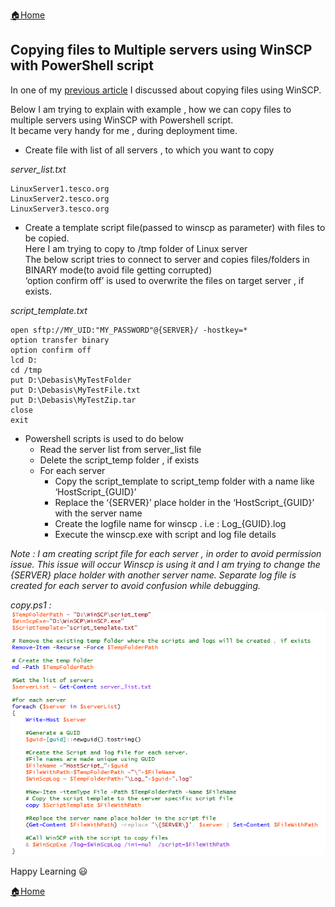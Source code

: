 [:house:Home](https://github.com/debbiswal/Articles)  

## Copying  files to Multiple servers using WinSCP with PowerShell script

In one of my [previous article](https://github.com/debbiswal/Articles/blob/master/WinSCP/Art-1/copy_file_multiple_server.md) I discussed about copying files using WinSCP.  

Below I am trying to explain with example , how we can copy files to multiple servers using WinSCP with Powershell script.  
It became very handy for me , during deployment time.  


* Create file with list of all servers , to which you want to copy  

*server_list.txt*   
```
LinuxServer1.tesco.org
LinuxServer2.tesco.org
LinuxServer3.tesco.org
```  

* Create a template script file(passed to winscp as parameter) with files to be copied.  
Here I am trying to copy to /tmp folder of Linux server  
The below script tries to connect to server and copies files/folders in BINARY mode(to avoid file getting corrupted)  
‘option confirm off’ is used to overwrite the files on target server , if exists.  

*script_template.txt*    
```
open sftp://MY_UID:"MY_PASSWORD"@{SERVER}/ -hostkey=*
option transfer binary
option confirm off
lcd D:
cd /tmp
put D:\Debasis\MyTestFolder
put D:\Debasis\MyTestFile.txt
put D:\Debasis\MyTestZip.tar
close
exit
```  

* Powershell scripts is used to do below  
  * Read the server list from server_list file  
  * Delete the script_temp folder , if exists  
  * For each server  
    * Copy the script_template to script_temp folder with a name like ‘HostScript_{GUID}’  
    * Replace the ‘{SERVER}’ place holder in the ‘HostScript_{GUID}’ with the server name  
    * Create the logfile name for winscp . i.e : Log_{GUID}.log  
    * Execute the winscp.exe with script and log file details  

*Note : I am creating script file for each server , in order to avoid permission issue. This issue will occur Winscp is using it and I am trying to change the {SERVER} place holder with another server name.
Separate log file is created for each server to avoid confusion while debugging.* 

*copy.ps1 :*    
![code](images/img1.png)  


Happy Learning :smiley:  

[:house:Home](https://github.com/debbiswal/Articles)
